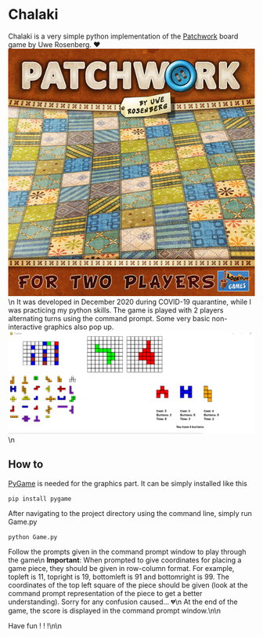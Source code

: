 # Chalaki
Chalaki is a very simple python implementation of the [Patchwork](https://lookout-spiele.de/en/games/patchwork.html) board game by Uwe Rosenberg. :heart:
![Cover of the original board game version](/assets/cover.jpg)\n
It was developed in December 2020 during COVID-19 quarantine, while I was practicing my python skills. The game is played with 2 players alternating turns using the command prompt. Some very basic non-interactive graphics also pop up. 
![Screenshot of a game in progress](/assets/screenshot.png)\n
## How to
[PyGame](https://www.pygame.org/) is needed for the graphics part. It can be simply installed like this
```
pip install pygame 
```
After navigating to the project directory using the command line, simply run Game.py
```
python Game.py
```

Follow the prompts given in the command prompt window to play through the game\n
**Important**: When prompted to give coordinates for placing a game piece, they should be given in row-column format. For example, topleft is 11, topright is 19, bottomleft is 91 and bottomright is 99. The coordinates of the top left square of the piece should be given (look at the command prompt representation of the piece to get a better understanding). Sorry for any confusion caused... :broken_heart:\n
At the end of the game, the score is displayed in the command prompt window.\n\n

Have fun ! ! !\n\n

